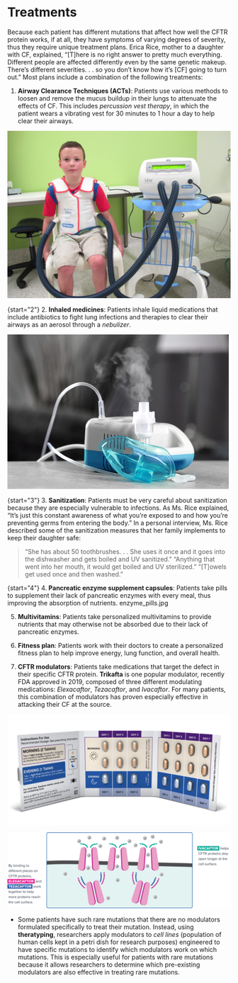 # Treatments

Because each patient has different mutations that affect how well the CFTR protein works, if at all, they have symptoms of varying degrees of severity, thus they require unique treatment plans. Erica Rice, mother to a daughter with CF, explained, “[T]here is no right answer to pretty much everything. Different people are affected differently even by the same genetic makeup. There’s different severities. . . so you don’t know how it’s [CF] going to turn out.” Most plans include a combination of the following treatments: 

1. **Airway Clearance Techniques (ACTs)**: Patients use various methods to loosen and remove the mucus buildup in their lungs to attenuate the effects of CF. This includes _percussion vest therapy_, in which the patient wears a vibrating vest for 30 minutes to 1 hour a day to help clear their airways. 

![Percussion vest](img/percussion_vest.jpg)

{start="2"}
2. **Inhaled medicines**: Patients inhale liquid medications that include antibiotics to fight lung infections and therapies to clear their airways as an aerosol through a _nebulizer_.

![Nebulizer](img/nebulizer.jpg)

{start="3"}
3. **Sanitization**: Patients must be very careful about sanitization because they are especially vulnerable to infections. As Ms. Rice explained, “It’s just this constant awareness of what you’re exposed to and how you’re preventing germs from entering the body.” In a personal interview, Ms. Rice described some of the sanitization measures that her family implements to keep their daughter safe:
> “She has about 50 toothbrushes. . . She uses it once and it goes into the dishwasher and gets boiled and UV sanitized."
> “Anything that went into her mouth, it would get boiled and UV sterilized.”
> “[T]owels get used once and then washed.”

{start="4"}
4. **Pancreatic enzyme supplement capsules**: Patients take pills to supplement their lack of pancreatic enzymes with every meal, thus improving the absorption of nutrients.
enzyme_pills.jpg

5. **Multivitamins**: Patients take personalized multivitamins to provide nutrients that may otherwise not be absorbed due to their lack of pancreatic enzymes.

6. **Fitness plan**: Patients work with their doctors to create a personalized fitness plan to help improve energy, lung function, and overall health. 

7. **CFTR modulators**: Patients take medications that target the defect in their specific CFTR protein. **Trikafta** is one popular modulator, recently FDA approved in 2019, composed of three different modulating medications: _Elexacaftor_, _Tezacaftor_, and _Ivacaftor_. For many patients, this combination of modulators has proven especially effective in attacking their CF at the source. 

![Trikafta Packaging](img/trikafta.png)

![Trikafta Diagram](img/trikafta_diagram.png)

*   Some patients have such rare mutations that there are no modulators formulated specifically to treat their mutation. Instead, using **theratyping**, researchers apply modulators to _cell lines_ (population of human cells kept in a petri dish for research purposes) engineered to have specific mutations to identify which modulators work on which mutations. This is especially useful for patients with rare mutations because it allows researchers to determine which pre-existing modulators are also effective in treating rare mutations. 
